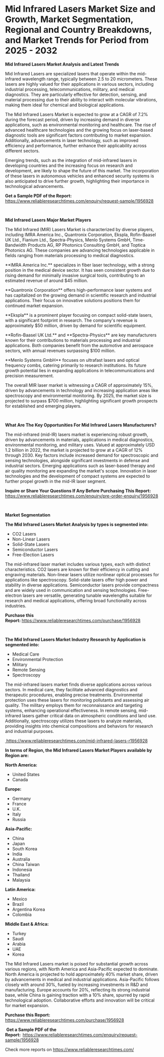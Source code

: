 <p><h1>Mid Infrared Lasers Market Size and Growth, Market Segmentation, Regional and Country Breakdowns, and Market Trends for Period from 2025 -  2032</h1></p><p><strong>Mid Infrared Lasers Market Analysis and Latest Trends</strong></p>
<p><p>Mid Infrared Lasers are specialized lasers that operate within the mid-infrared wavelength range, typically between 2.5 to 20 micrometers. These lasers are highly valued for their applications in various sectors, including industrial processing, telecommunications, military, and medical diagnostics. They are particularly effective for detection, sensing, and material processing due to their ability to interact with molecular vibrations, making them ideal for chemical and biological applications.</p><p>The Mid Infrared Lasers Market is expected to grow at a CAGR of 7.2% during the forecast period, driven by increasing demand in diverse applications, such as environmental monitoring and healthcare. The rise of advanced healthcare technologies and the growing focus on laser-based diagnostic tools are significant factors contributing to market expansion. Additionally, advancements in laser technology, such as improved efficiency and performance, further enhance their applicability across different sectors.</p><p>Emerging trends, such as the integration of mid-infrared lasers in developing countries and the increasing focus on research and development, are likely to shape the future of this market. The incorporation of these lasers in autonomous vehicles and enhanced security systems is also anticipated to drive further growth, highlighting their importance in technological advancements.</p></p>
<p><strong>Get a Sample PDF of the Report:&nbsp;</strong> <a href="https://www.reliableresearchtimes.com/enquiry/request-sample/1956928?utm_campaign=2464&utm_medium=2&utm_source=Github&utm_content=ia&utm_term=08042025&utm_id=mid-infrared-lasers">https://www.reliableresearchtimes.com/enquiry/request-sample/1956928</a></p>
<p>&nbsp;</p>
<p><strong>Mid Infrared Lasers Major Market Players</strong></p>
<p><p>The Mid Infrared (MIR) Lasers Market is characterized by diverse players, including IMRA America Inc., Quantronix Corporation, Ekspla, Rofin-Baasel UK Ltd., Fianium Ltd., Spectra-Physics, Menlo Systems GmbH, Time-Bandwidth Products AG, RP Photonics Consulting GmbH, and Toptica Photonics AG. These companies are advancing technologies applicable in fields ranging from materials processing to medical diagnostics.</p><p>**IMRA America Inc.** specializes in fiber laser technology, with a strong position in the medical device sector. It has seen consistent growth due to rising demand for minimally invasive surgical tools, contributing to an estimated revenue of around $45 million.</p><p>**Quantronix Corporation** offers high-performance laser systems and has capitalized on the growing demand in scientific research and industrial applications. Their focus on innovative solutions positions them for continued market expansion.</p><p>**Ekspla** is a prominent player focusing on compact solid-state lasers, with a significant footprint in research. The company's revenue is approximately $50 million, driven by demand for scientific equipment.</p><p>**Rofin-Baasel UK Ltd.** and **Spectra-Physics** are key manufacturers known for their contributions to materials processing and industrial applications. Both companies benefit from the automotive and aerospace sectors, with annual revenues surpassing $100 million.</p><p>**Menlo Systems GmbH** focuses on ultrafast lasers and optical frequency combs, catering primarily to research institutions. Its future growth potential lies in expanding applications in telecommunications and precision measurement.</p><p>The overall MIR laser market is witnessing a CAGR of approximately 15%, driven by advancements in technology and increasing application areas like spectroscopy and environmental monitoring. By 2025, the market size is projected to surpass $700 million, highlighting significant growth prospects for established and emerging players.</p></p>
<p>&nbsp;</p>
<p><strong>What Are The Key Opportunities For Mid Infrared Lasers Manufacturers?</strong></p>
<p><p>The mid-infrared (mid-IR) lasers market is experiencing robust growth, driven by advancements in materials, applications in medical diagnostics, environmental monitoring, and military uses. Valued at approximately USD 1.2 billion in 2022, the market is projected to grow at a CAGR of 12% through 2030. Key factors include increased demand for spectroscopic and sensing technologies, alongside significant investments in defense and industrial sectors. Emerging applications such as laser-based therapy and air quality monitoring are expanding the market's scope. Innovation in laser technologies and the development of compact systems are expected to further propel growth in the mid-IR laser segment.</p></p>
<p><strong>Inquire or Share Your Questions If Any Before Purchasing This Report:</strong> <a href="https://www.reliableresearchtimes.com/enquiry/pre-order-enquiry/1956928?utm_campaign=2464&utm_medium=2&utm_source=Github&utm_content=ia&utm_term=08042025&utm_id=mid-infrared-lasers">https://www.reliableresearchtimes.com/enquiry/pre-order-enquiry/1956928</a></p>
<p>&nbsp;</p>
<p><strong>Market Segmentation</strong></p>
<p><strong>The Mid Infrared Lasers Market Analysis by types is segmented into:</strong></p>
<p><ul><li>CO2 Lasers</li><li>Non-Linear Lasers</li><li>Solid-State Lasers</li><li>Semiconductor Lasers</li><li>Free-Election Lasers</li></ul></p>
<p><p>The mid-infrared laser market includes various types, each with distinct characteristics. CO2 lasers are known for their efficiency in cutting and engraving materials. Non-linear lasers utilize nonlinear optical processes for applications like spectroscopy. Solid-state lasers offer high power and stability in diverse applications. Semiconductor lasers provide compactness and are widely used in communication and sensing technologies. Free-electron lasers are versatile, generating tunable wavelengths suitable for research and medical applications, offering broad functionality across industries.</p></p>
<p><strong>Purchase this Report:&nbsp;</strong><a href="https://www.reliableresearchtimes.com/purchase/1956928?utm_campaign=2464&utm_medium=2&utm_source=Github&utm_content=ia&utm_term=08042025&utm_id=mid-infrared-lasers">https://www.reliableresearchtimes.com/purchase/1956928</a></p>
<p>&nbsp;</p>
<p><strong>The Mid Infrared Lasers Market Industry Research by Application is segmented into:</strong></p>
<p><ul><li>Medical Care</li><li>Environmental Protection</li><li>Military</li><li>Remote Sensing</li><li>Spectroscopy</li></ul></p>
<p><p>The mid-infrared lasers market finds diverse applications across various sectors. In medical care, they facilitate advanced diagnostics and therapeutic procedures, enabling precise treatments. Environmental protection uses these lasers for monitoring pollutants and assessing air quality. The military employs them for reconnaissance and targeting systems, enhancing operational effectiveness. In remote sensing, mid-infrared lasers gather critical data on atmospheric conditions and land use. Additionally, spectroscopy utilizes these lasers to analyze materials, providing insights into chemical compositions and behaviors for research and industrial purposes.</p></p>
<p><a href="https://www.reliableresearchtimes.com/mid-infrared-lasers-r1956928?utm_campaign=2464&utm_medium=2&utm_source=Github&utm_content=ia&utm_term=08042025&utm_id=mid-infrared-lasers">&nbsp;https://www.reliableresearchtimes.com/mid-infrared-lasers-r1956928</a></p>
<p><strong>In terms of Region, the Mid Infrared Lasers Market Players available by Region are:</strong></p>
<p>
    <p> <strong> North America: </strong>
        <ul>
            <li>United States</li>
            <li>Canada</li>
        </ul>
        </p> 
    <p> <strong> Europe: </strong>
        <ul>
            <li>Germany</li>
            <li>France</li>
            <li>U.K.</li>
            <li>Italy</li>
            <li>Russia</li>
        </ul>
        </p> 
    <p> <strong> Asia-Pacific: </strong>
        <ul>
            <li>China</li>
            <li>Japan</li>
            <li>South Korea</li>
            <li>India</li>
            <li>Australia</li>
            <li>China Taiwan</li>
            <li>Indonesia</li>
            <li>Thailand</li>
            <li>Malaysia</li>
        </ul>
        </p> 
    <p> <strong> Latin America: </strong>
        <ul>
            <li>Mexico</li>
            <li>Brazil</li>
            <li>Argentina Korea</li>
            <li>Colombia</li>
        </ul>
        </p> 
    <p> <strong> Middle East & Africa: </strong>
        <ul>
            <li>Turkey</li>
            <li>Saudi</li>
            <li>Arabia</li>
            <li>UAE</li>
            <li>Korea</li>
        </ul>
    </p>
    </p>
<p><p>The Mid Infrared Lasers market is poised for substantial growth across various regions, with North America and Asia-Pacific expected to dominate. North America is projected to hold approximately 40% market share, driven by advancements in medical and industrial applications. Asia-Pacific follows closely with around 30%, fueled by increasing investments in R&D and manufacturing. Europe accounts for 20%, reflecting its strong industrial base, while China is gaining traction with a 10% share, spurred by rapid technological adoption. Collaborative efforts and innovation will be critical for market expansion.</p></p>
<p><strong>Purchase this Report: </strong><a href="https://www.reliableresearchtimes.com/purchase/1956928?utm_campaign=2464&utm_medium=2&utm_source=Github&utm_content=ia&utm_term=08042025&utm_id=mid-infrared-lasers">https://www.reliableresearchtimes.com/purchase/1956928</a></p>
<p>&nbsp;<strong>Get a Sample PDF of the Report:&nbsp;&nbsp;</strong><a href="https://www.reliableresearchtimes.com/enquiry/request-sample/1956928?utm_campaign=2464&utm_medium=2&utm_source=Github&utm_content=ia&utm_term=08042025&utm_id=mid-infrared-lasers">https://www.reliableresearchtimes.com/enquiry/request-sample/1956928</a></p>
<p><strong></strong></p>
<p>Check more reports on <a href="https://www.reliableresearchtimes.com/?utm_campaign=2464&utm_medium=2&utm_source=Github&utm_content=ia&utm_term=08042025&utm_id=mid-infrared-lasers">https://www.reliableresearchtimes.com/</a></p>